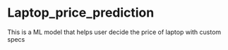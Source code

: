 # Laptop_price_prediction
This is a ML model that helps user decide the price of laptop with custom specs 
